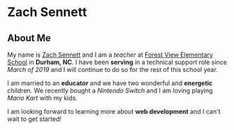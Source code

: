 # Zach Sennett

## About Me
My name is [Zach Sennett](https://www.zachsennett.com) and I am a _teacher_ at [Forest View Elementary School](https://www.dpsnc.net/domain/18) in **Durham, NC**. I have been **serving** in a technical support role since _March of 2019_ and I will continue to do so for the rest of this school year. 

I am married to an **educator** and we have two wonderful and **energetic** children. We recently bought a _Nintendo Switch_ and I am loving playing _Mario Kart_ with my kids.

I am looking forward to learning more about **web development** and I can't wait to get started!